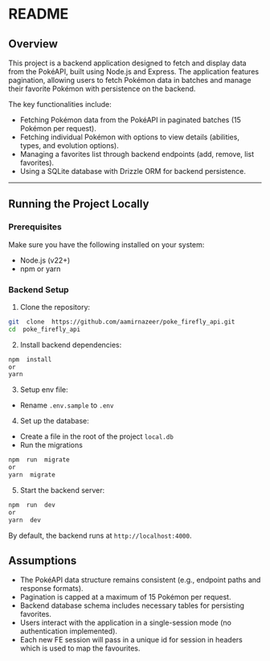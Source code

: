 # README

## Overview

This project is a backend application designed to fetch and display data from the PokéAPI, built using Node.js and Express. The application features pagination, allowing users to fetch Pokémon data in batches and manage their favorite Pokémon with persistence on the backend.

The key functionalities include:

- Fetching Pokémon data from the PokéAPI in paginated batches (15 Pokémon per request).
- Fetching individual Pokémon with options to view details (abilities, types, and evolution options).
- Managing a favorites list through backend endpoints (add, remove, list favorites).
- Using a SQLite database with Drizzle ORM for backend persistence.

---

## Running the Project Locally

### Prerequisites

Make sure you have the following installed on your system:

- Node.js (v22+)
- npm or yarn

### Backend Setup

1. Clone the repository:

```bash
git  clone  https://github.com/aamirnazeer/poke_firefly_api.git
cd  poke_firefly_api
```

2. Install backend dependencies:

```bash
npm  install
or
yarn
```

3. Setup env file:

- Rename `.env.sample` to `.env`

4. Set up the database:

- Create a file in the root of the project `local.db`
- Run the migrations

```bash
npm  run  migrate
or
yarn  migrate
```

5. Start the backend server:

```bash
npm  run  dev
or
yarn  dev
```

By default, the backend runs at `http://localhost:4000`.

## Assumptions

- The PokéAPI data structure remains consistent (e.g., endpoint paths and response formats).
- Pagination is capped at a maximum of 15 Pokémon per request.
- Backend database schema includes necessary tables for persisting favorites.
- Users interact with the application in a single-session mode (no authentication implemented).
- Each new FE session will pass in a unique id for session in headers which is used to map the favourites.
